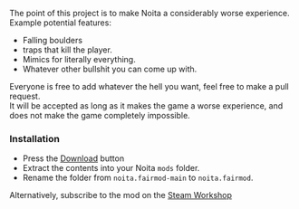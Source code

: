 The point of this project is to make Noita a considerably worse experience.  
Example potential features:  
- Falling boulders
- traps that kill the player.
- Mimics for literally everything.
- Whatever other bullshit you can come up with.
   
Everyone is free to add whatever the hell you want, feel free to make a pull request.  
It will be accepted as long as it makes the game a worse experience, and does not make the game completely impossible.  

### Installation

- Press the [Download](https://github.com/EvaisaDev/noita.fairmod/archive/refs/heads/main.zip) button
- Extract the contents into your Noita `mods` folder.
- Rename the folder from `noita.fairmod-main` to `noita.fairmod`.

Alternatively, subscribe to the mod on the [Steam Workshop](https://steamcommunity.com/sharedfiles/filedetails/?id=3357618827)